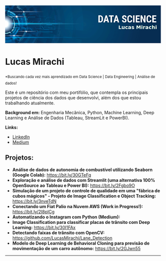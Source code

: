 <p align="center">
  <img src="banner_lucas.png" >
</p>

# Lucas Mirachi
<sub>*Buscando cada vez mais aprendizado em Data Science | Data Engineering | Análise de dados!</sub>

Este é um repositório com meu portifólio, que contempla os principais projetos de ciência dos dados que desenvolvi, além  dos que estou trabalhando atualmente.

**Background em:** Engenharia Mecânica, Python, Machine Learning, Deep Learning e Análise de Dados (Tableau, StreamLit e PowerBI).

**Links:**
* [LinkedIn](https://www.linkedin.com/in/lucasmirachi)
* [Medium](https://medium.com/@lucas.mirachi)


## Projetos:

* **Análise de dados de autonomia de combustível utilizando Seaborn (Google Colab):** https://bit.ly/30GTeFq
* **Exploração e análise de dados com Streamlit (uma alternativa 100% OpenSource ao Tableau e Power BI):** https://bit.ly/2Fgbo9O
* **Simulação de um projeto de controle de qualidade em uma "fábrica de cubos mágicos" - Projeto de Image Classification e Object Tracking:** https://bit.ly/3nveTdN
* **Conectando um Fiat Palio na Nuvem AWS (Work in Progress!):** https://bit.ly/2I8pICg
* **Automatizando o Instagram com Python (Medium):**
* **Image Classification para classificar placas de trânsito com Deep Learning:** https://bit.ly/30I1FAx
* **Detectando faixas de trânsito com OpenCV:** https://github.com/LucasMirachi/Lane_Detection
* **Modelo de Deep Learning de Behavioral Cloning para previsão de movimentação de um carro autônomo:** https://bit.ly/2GJwn55 

---
